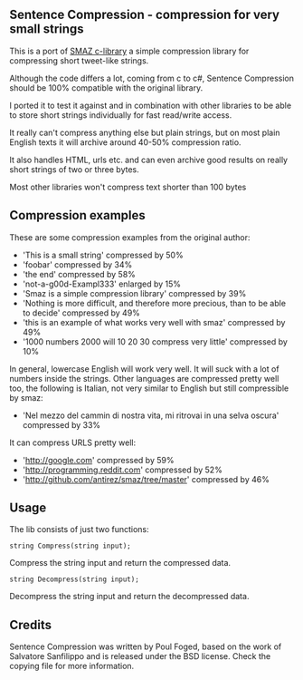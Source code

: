 Sentence Compression - compression for very small strings
-------------------

This is a port of <a href="https://github.com/antirez/smaz">SMAZ c-library</a> a simple compression library for compressing short
tweet-like strings.

Although the code differs a lot, coming from c to c#, Sentence Compression should be 
100% compatible with the original library.

I ported it to test it against and in combination with other libraries to be able to 
store short strings individually for fast read/write access.

It really can't compress anything else but plain strings, but on most plain English texts
it will archive around 40-50% compression ratio. 

It also handles HTML, urls etc. and can even archive good results on really short strings 
of two or three bytes.

Most other libraries won't compress text shorter than 100 bytes

Compression examples
--------------------

These are some compression examples from the original author:

* 'This is a small string' compressed by 50%
* 'foobar' compressed by 34%
* 'the end' compressed by 58%
* 'not-a-g00d-Exampl333' enlarged by 15%
* 'Smaz is a simple compression library' compressed by 39%
* 'Nothing is more difficult, and therefore more precious, than to be able to decide' compressed by 49%
* 'this is an example of what works very well with smaz' compressed by 49%
* '1000 numbers 2000 will 10 20 30 compress very little' compressed by 10%

In general, lowercase English will work very well. It will suck with a lot
of numbers inside the strings. Other languages are compressed pretty well too,
the following is Italian, not very similar to English but still compressible
by smaz:

* 'Nel mezzo del cammin di nostra vita, mi ritrovai in una selva oscura' compressed by 33%

It can compress URLS pretty well:

* 'http://google.com' compressed by 59%
* 'http://programming.reddit.com' compressed by 52%
* 'http://github.com/antirez/smaz/tree/master' compressed by 46%

Usage
-----

The lib consists of just two functions:

	string Compress(string input);

Compress the string input and return the compressed data. 

    string Decompress(string input);

Decompress the string input and return the decompressed data.


Credits
-------

Sentence Compression was written by Poul Foged, based on the work of Salvatore Sanfilippo and is released under the BSD license. Check the copying file for more information.